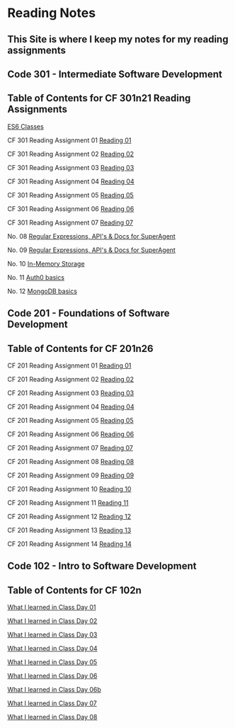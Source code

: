 # Reading Notes

## This Site is where I keep my notes for my reading assignments

## Code 301 - Intermediate Software Development

## Table of Contents for CF 301n21 Reading Assignments

[ES6 Classes](/CF301/es6-classes.md)

CF 301 Reading Assignment 01 [Reading 01](/CF301/read-01.md)

CF 301 Reading Assignment 02 [Reading 02](/CF301/read-02.md)

CF 301 Reading Assignment 03 [Reading 03](/CF301/read-03.md)

CF 301 Reading Assignment 04 [Reading 04](/CF301/read-04.md)

CF 301 Reading Assignment 05 [Reading 05](/CF301/read-05.md)

CF 301 Reading Assignment 06 [Reading 06](/CF301/read-06.md)

CF 301 Reading Assignment 07 [Reading 07](/CF301/read-07.md)

No. 08 [Regular Expressions, API's & Docs for SuperAgent](/CF301/read-08.md)

No. 09 [Regular Expressions, API's & Docs for SuperAgent](/CF301/read-09.md)

No. 10 [In-Memory Storage](/CF301/read-10.md)

No. 11 [Auth0 basics](/CF301/read-11.md)

No. 12 [MongoDB basics](/CF301/read-12.md)

## Code 201 - Foundations of Software Development

## Table of Contents for CF 201n26

CF 201 Reading Assignment 01 [Reading 01](/CF201/read-01.md)

CF 201 Reading Assignment 02 [Reading 02](/CF201/read-02.md)

CF 201 Reading Assignment 03 [Reading 03](/CF201/read-03.md)

CF 201 Reading Assignment 04 [Reading 04](/CF201/read-04.md)

CF 201 Reading Assignment 05 [Reading 05](/CF201/read-05.md)

CF 201 Reading Assignment 06 [Reading 06](/CF201/read-06.md)

CF 201 Reading Assignment 07 [Reading 07](/CF201/read-07.md)

CF 201 Reading Assignment 08 [Reading 08](/CF201/read-08.md)

CF 201 Reading Assignment 09 [Reading 09](/CF201/read-09.md)

CF 201 Reading Assignment 10 [Reading 10](/CF201/read-10.md)

CF 201 Reading Assignment 11 [Reading 11](/CF201/read-11.md)

CF 201 Reading Assignment 12 [Reading 12](/CF201/read-12.md)

CF 201 Reading Assignment 13 [Reading 13](/CF201/read-13.md)

CF 201 Reading Assignment 14 [Reading 14](/CF201/read-14.md)

## Code 102 - Intro to Software Development

## Table of Contents for CF 102n

[What I learned in Class Day 01](/CF102/Read01.md)

[What I learned in Class Day 02](/CF102/Read02.md)

[What I learned in Class Day 03](/CF102/Read03.md)

[What I learned in Class Day 04](/CF102/Read04.md)

[What I learned in Class Day 05](/CF102/Read05.md)

[What I learned in Class Day 06](/CF102/Read06.md)

[What I learned in Class Day 06b](/CF102/Read06b.md)

[What I learned in Class Day 07](/CF102/Read07.md)

[What I learned in Class Day 08](/CF102/read08.md)
